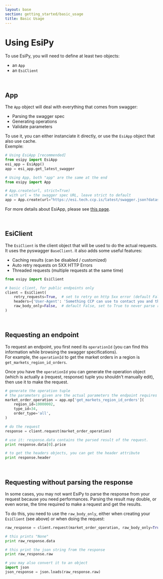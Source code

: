 ```yaml
---
layout: base
section: getting_started/basic_usage
title: Basic Usage
---
```

# Using EsiPy

To use EsiPy, you will need to define at least two objects:
* an `App`
* an `EsiClient`

&nbsp;

## App

The `App` object will deal with everything that comes from swagger: 
* Parsing the swagger spec
* Generating operations
* Validate parameters

To use it, you can either instanciate it directly, or use the `EsiApp` object that also use cache. <br>
Exemple:
```python
# Using EsiApp [recommended]
from esipy import EsiApp
esi_app = EsiApp()
app = esi_app.get_latest_swagger

# Using App, both "app" are the same at the end
from esipy import App

# App.create(url, strict=True)
# with url = the swagger spec URL, leave strict to default
app = App.create(url="https://esi.tech.ccp.is/latest/swagger.json?datasource=tranquility")
```

<div class="alert alert-dismissible alert-info">
    For more details about EsiApp, please see <a href="/EsiPy/getting_started/esiapp/">this page</a>.
</div>

&nbsp;

## EsiClient

The `EsiClient` is the client object that will be used to do the actual requests.<br>
It uses the pyswagger `BaseClient`. it also adds some useful features:
* Caching results (can be disabled / customized)
* Auto retry requests on 5XX HTTP Errors
* Threaded requests (multiple requests at the same time)

```python
from esipy import EsiClient

# basic client, for public endpoints only
client = EsiClient(
    retry_requests=True,  # set to retry on http 5xx error (default False)
    headers={'User-Agent': 'Something CCP can use to contact you and that define your app'},
    raw_body_only=False,  # default False, set to True to never parse response and only return raw JSON string content.
)
```

&nbsp;

## Requesting an endpoint

To request an endpoint, you first need its `operationId` (you can find this information while browsing the swagger specifications).<br>
For example, the `operationId` to get the market orders in a region is `get_markets_region_id_orders`.

Once you have the `operationId` you can generate the operation object (which is actually a (request, response) tuple you shouldn't manually edit), then use it to make the request.

```python
# generate the operation tuple
# the parameters given are the actual parameters the endpoint requires
market_order_operation = app.op['get_markets_region_id_orders'](
    region_id=10000002,
    type_id=34,
    order_type='all',
)

# do the request
response = client.request(market_order_operation)

# use it: response.data contains the parsed result of the request.
print response.data[0].price

# to get the headers objects, you can get the header attribute
print response.header
```

&nbsp;

## Requesting without parsing the response

In some cases, you may not want EsiPy to parse the response from your request because you need performances. Parsing the result may double, or even worse, the time required to make a request and get the results. 

To do this, you need to use the `raw_body_only`, either when creating your `EsiClient` (see above) or when doing the request:

```python
raw_response = client.request(market_order_operation, raw_body_only=True)

# this prints "None"
print raw_response.data

# this print the json string from the response
print raw_response.raw

# you may also convert it to an object
import json
json_response = json.loads(raw_response.raw)
``` 

